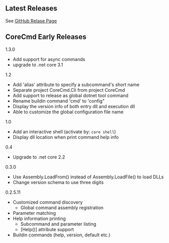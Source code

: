 
## Latest Releases

See [GitHub Relase Page](https://github.com/li-rongcheng/CoreCmd/releases)

## CoreCmd Early Releases

1.3.0

- Add support for async commands
- upgrade to .net core 3.1

1.2

- Add 'alias' attribute to specify a subcommand's short name
- Separate project CoreCmd.Cli from project CoreCmd
- Add support to release as global dotnet tool command
- Rename buildin command 'cmd' to 'config"
- Display the version info of both entry dll and execution dll
- Able to customize the global configuration file name

1.0

- Add an interactive shell (activate by: `core shell`)
- Display dll location when print command help info

0.4

- Upgrade to .net core 2.2

0.3.0

- Use Assembly.LoadFrom() instead of Assembly.LoadFile() to load DLLs
- Change version schema to use three digits

0.2.5.11

- Customized command discovery
  - Global command assembly registration
- Parameter matching
- Help information printing
  - Subcommand and parameter listing
  - [Help()] attribute support
- Buildin commands (help, version, default etc.)
